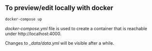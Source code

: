 
## To preview/edit locally with docker

```sh
docker-compose up
```

*docker-compose.yml* file is used to create a container that is reachable under http://localhost:4000.

Changes to *_data/data.yml* will be visible after a while.